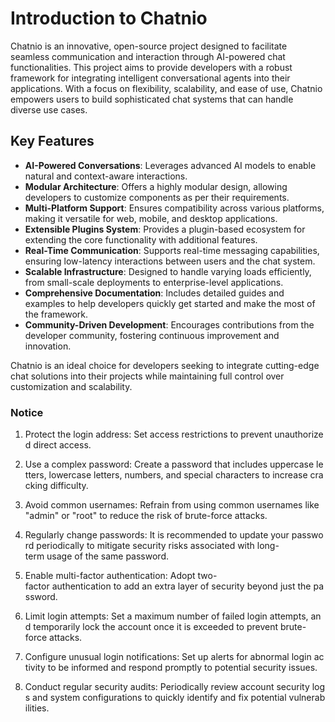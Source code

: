 # Introduction to Chatnio

Chatnio is an innovative, open-source project designed to facilitate seamless communication and interaction through AI-powered chat functionalities. This project aims to provide developers with a robust framework for integrating intelligent conversational agents into their applications. With a focus on flexibility, scalability, and ease of use, Chatnio empowers users to build sophisticated chat systems that can handle diverse use cases.

## Key Features

- **AI-Powered Conversations**: Leverages advanced AI models to enable natural and context-aware interactions.
- **Modular Architecture**: Offers a highly modular design, allowing developers to customize components as per their requirements.
- **Multi-Platform Support**: Ensures compatibility across various platforms, making it versatile for web, mobile, and desktop applications.
- **Extensible Plugins System**: Provides a plugin-based ecosystem for extending the core functionality with additional features.
- **Real-Time Communication**: Supports real-time messaging capabilities, ensuring low-latency interactions between users and the chat system.
- **Scalable Infrastructure**: Designed to handle varying loads efficiently, from small-scale deployments to enterprise-level applications.
- **Comprehensive Documentation**: Includes detailed guides and examples to help developers quickly get started and make the most of the framework.
- **Community-Driven Development**: Encourages contributions from the developer community, fostering continuous improvement and innovation.

Chatnio is an ideal choice for developers seeking to integrate cutting-edge chat solutions into their projects while maintaining full control over customization and scalability.

### Notice

1.  Protect the login address: Set access restrictions to prevent unauthorized direct access.
    
2.  Use a complex password: Create a password that includes uppercase letters, lowercase letters, numbers, and special characters to increase cracking difficulty.
    
3.  Avoid common usernames: Refrain from using common usernames like "admin" or "root" to reduce the risk of brute-force attacks.
    
4.  Regularly change passwords: It is recommended to update your password periodically to mitigate security risks associated with long-term usage of the same password.
    
5.  Enable multi-factor authentication: Adopt two-factor authentication to add an extra layer of security beyond just the password.
    
6.  Limit login attempts: Set a maximum number of failed login attempts, and temporarily lock the account once it is exceeded to prevent brute-force attacks.
    
7.  Configure unusual login notifications: Set up alerts for abnormal login activity to be informed and respond promptly to potential security issues.
    
8.  Conduct regular security audits: Periodically review account security logs and system configurations to quickly identify and fix potential vulnerabilities.
        